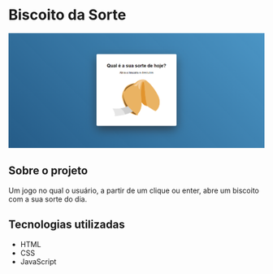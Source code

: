 # Biscoito da Sorte

<img src="./assets/img/biscoito-sorte.png">

## Sobre o projeto
Um jogo no qual o usuário, a partir de um clique ou enter, abre um biscoito com a sua sorte do dia.
## Tecnologias utilizadas
- HTML
- CSS
- JavaScript